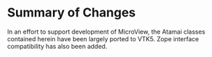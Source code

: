 # Summary of Changes

In an effort to support development of MicroView, the Atamai classes contained herein have been
largely ported to VTK5.  Zope interface compatibility has also been added. 
